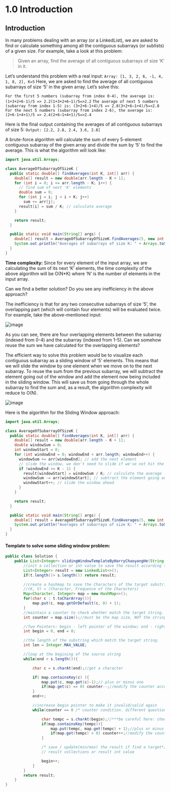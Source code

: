# 1.0 Introduction

## Introduction

In many problems dealing with an array \(or a LinkedList\), we are asked to find or calculate something among all the contiguous subarrays \(or sublists\) of a given size. For example, take a look at this problem:

> Given an array, find the average of all contiguous subarrays of size ‘K’ in it.

Let’s understand this problem with a real input: `Array: [1, 3, 2, 6, -1, 4, 1, 8, 2], K=5` Here, we are asked to find the average of all contiguous subarrays of size ‘5’ in the given array. Let’s solve this:

`For the first 5 numbers (subarray from index 0-4), the average is: (1+3+2+6-1)/5 => 2.2(1+3+2+6−1)/5=>2.2` `The average of next 5 numbers (subarray from index 1-5) is: (3+2+6-1+4)/5 => 2.8(3+2+6−1+4)/5=>2.8` `For the next 5 numbers (subarray from index 2-6), the average is: (2+6-1+4+1)/5 => 2.4(2+6−1+4+1)/5=>2.4`

Here is the final output containing the averages of all contiguous subarrays of size 5: `Output: [2.2, 2.8, 2.4, 3.6, 2.8]`

A brute-force algorithm will calculate the sum of every 5-element contiguous subarray of the given array and divide the sum by ‘5’ to find the average. This is what the algorithm will look like:

```java
import java.util.Arrays;

class AverageOfSubarrayOfSizeK {
  public static double[] findAverages(int K, int[] arr) {
    double[] result = new double[arr.length - K + 1];
    for (int i = 0; i <= arr.length - K; i++) {
      // find sum of next 'K' elements
      double sum = 0;
      for (int j = i; j < i + K; j++)
        sum += arr[j];
      result[i] = sum / K; // calculate average
    }

    return result;
  }

  public static void main(String[] args) {
    double[] result = AverageOfSubarrayOfSizeK.findAverages(5, new int[] { 1, 3, 2, 6, -1, 4, 1, 8, 2 });
    System.out.println("Averages of subarrays of size K: " + Arrays.toString(result));
  }
}
```

**Time complexity:** Since for every element of the input array, we are calculating the sum of its next ‘K’ elements, the time complexity of the above algorithm will be O\(N\*K\) where ‘N’ is the number of elements in the input array.

Can we find a better solution? Do you see any inefficiency in the above approach?

The inefficiency is that for any two consecutive subarrays of size ‘5’, the overlapping part \(which will contain four elements\) will be evaluated twice. For example, take the above-mentioned input:

![image](https://user-images.githubusercontent.com/20329508/113503322-c4ff8580-954e-11eb-8f7e-5fc6da8225ee.png)

As you can see, there are four overlapping elements between the subarray \(indexed from 0-4\) and the subarray \(indexed from 1-5\). Can we somehow reuse the sum we have calculated for the overlapping elements?

The efficient way to solve this problem would be to visualize each contiguous subarray as a sliding window of ‘5’ elements. This means that we will slide the window by one element when we move on to the next subarray. To reuse the sum from the previous subarray, we will subtract the element going out of the window and add the element now being included in the sliding window. This will save us from going through the whole subarray to find the sum and, as a result, the algorithm complexity will reduce to O\(N\).

![image](https://user-images.githubusercontent.com/20329508/113503352-f2e4ca00-954e-11eb-98a0-f496908131b3.png)

Here is the algorithm for the Sliding Window approach:

```java
import java.util.Arrays;

class AverageOfSubarrayOfSizeK {
  public static double[] findAverages(int K, int[] arr) {
    double[] result = new double[arr.length - K + 1];
    double windowSum = 0;
    int windowStart = 0;
    for (int windowEnd = 0; windowEnd < arr.length; windowEnd++) {
      windowSum += arr[windowEnd]; // add the next element
      // slide the window, we don't need to slide if we've not hit the required window size of 'k'
      if (windowEnd >= K - 1) {
        result[windowStart] = windowSum / K; // calculate the average
        windowSum -= arr[windowStart]; // subtract the element going out
        windowStart++; // slide the window ahead
      }
    }

    return result;
  }

  public static void main(String[] args) {
    double[] result = AverageOfSubarrayOfSizeK.findAverages(5, new int[] { 1, 3, 2, 6, -1, 4, 1, 8, 2 });
    System.out.println("Averages of subarrays of size K: " + Arrays.toString(result));
  }
}
```

#### **Template to solve some sliding window problem:**

```java
public class Solution {
    public List<Integer> slidingWindowTemplateByHarryChaoyangHe(String s, String t) {
        //init a collection or int value to save the result according the question.
        List<Integer> result = new LinkedList<>();
        if(t.length()> s.length()) return result;

        //create a hashmap to save the Characters of the target substring.
        //(K, V) = (Character, Frequence of the Characters)
        Map<Character, Integer> map = new HashMap<>();
        for(char c : t.toCharArray()){
            map.put(c, map.getOrDefault(c, 0) + 1);
        }
        //maintain a counter to check whether match the target string.
        int counter = map.size();//must be the map size, NOT the string size because the char may be duplicate.

        //Two Pointers: begin - left pointer of the window; end - right pointer of the window
        int begin = 0, end = 0;

        //the length of the substring which match the target string.
        int len = Integer.MAX_VALUE;

        //loop at the begining of the source string
        while(end < s.length()){

            char c = s.charAt(end);//get a character

            if( map.containsKey(c) ){
                map.put(c, map.get(c)-1);// plus or minus one
                if(map.get(c) == 0) counter--;//modify the counter according the requirement(different condition).
            }
            end++;

            //increase begin pointer to make it invalid/valid again
            while(counter == 0 /* counter condition. different question may have different condition */){

                char tempc = s.charAt(begin);//***be careful here: choose the char at begin pointer, NOT the end pointer
                if(map.containsKey(tempc)){
                    map.put(tempc, map.get(tempc) + 1);//plus or minus one
                    if(map.get(tempc) > 0) counter++;//modify the counter according the requirement(different condition).
                }

                /* save / update(min/max) the result if find a target*/
                // result collections or result int value

                begin++;
            }
        }
        return result;
    }
}
```
